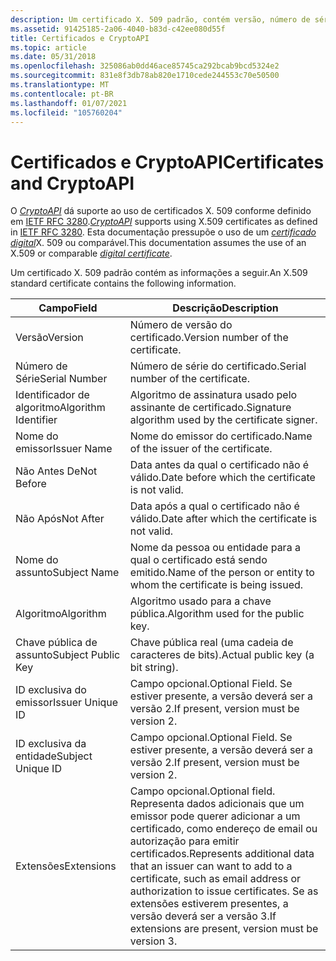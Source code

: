 ```yaml
---
description: Um certificado X. 509 padrão, contém versão, número de série, identificador de algoritmo, nome do emissor, intervalo de datas válido, nome da entidade, algoritmo e informações de chave pública da entidade e, opcionalmente, ID exclusiva do emissor, ID exclusiva da entidade e extensões.
ms.assetid: 91425185-2a06-4040-b83d-c42ee080d55f
title: Certificados e CryptoAPI
ms.topic: article
ms.date: 05/31/2018
ms.openlocfilehash: 325086ab0dd46ace85745ca292bcab9bcd5324e2
ms.sourcegitcommit: 831e8f3db78ab820e1710cede244553c70e50500
ms.translationtype: MT
ms.contentlocale: pt-BR
ms.lasthandoff: 01/07/2021
ms.locfileid: "105760204"
---
```

# <a name="certificates-and-cryptoapi"></a><span data-ttu-id="71ed2-103">Certificados e CryptoAPI</span><span class="sxs-lookup"><span data-stu-id="71ed2-103">Certificates and CryptoAPI</span></span>

<span data-ttu-id="71ed2-104">O [*CryptoAPI*](../secgloss/c-gly.md) dá suporte ao uso de certificados X. 509 conforme definido em [IETF RFC 3280](https://www.ietf.org/rfc/rfc3280.txt).</span><span class="sxs-lookup"><span data-stu-id="71ed2-104">[*CryptoAPI*](../secgloss/c-gly.md) supports using X.509 certificates as defined in [IETF RFC 3280](https://www.ietf.org/rfc/rfc3280.txt).</span></span> <span data-ttu-id="71ed2-105">Esta documentação pressupõe o uso de um [*certificado digital*](../secgloss/c-gly.md)X. 509 ou comparável.</span><span class="sxs-lookup"><span data-stu-id="71ed2-105">This documentation assumes the use of an X.509 or comparable [*digital certificate*](../secgloss/c-gly.md).</span></span>

<span data-ttu-id="71ed2-106">Um certificado X. 509 padrão contém as informações a seguir.</span><span class="sxs-lookup"><span data-stu-id="71ed2-106">An X.509 standard certificate contains the following information.</span></span>



| <span data-ttu-id="71ed2-107">Campo</span><span class="sxs-lookup"><span data-stu-id="71ed2-107">Field</span></span>                | <span data-ttu-id="71ed2-108">Descrição</span><span class="sxs-lookup"><span data-stu-id="71ed2-108">Description</span></span>                                                                                                                                                                                                                |
|----------------------|----------------------------------------------------------------------------------------------------------------------------------------------------------------------------------------------------------------------------|
| <span data-ttu-id="71ed2-109">Versão</span><span class="sxs-lookup"><span data-stu-id="71ed2-109">Version</span></span>              | <span data-ttu-id="71ed2-110">Número de versão do certificado.</span><span class="sxs-lookup"><span data-stu-id="71ed2-110">Version number of the certificate.</span></span>                                                                                                                                                                                         |
| <span data-ttu-id="71ed2-111">Número de Série</span><span class="sxs-lookup"><span data-stu-id="71ed2-111">Serial Number</span></span>        | <span data-ttu-id="71ed2-112">Número de série do certificado.</span><span class="sxs-lookup"><span data-stu-id="71ed2-112">Serial number of the certificate.</span></span>                                                                                                                                                                                          |
| <span data-ttu-id="71ed2-113">Identificador de algoritmo</span><span class="sxs-lookup"><span data-stu-id="71ed2-113">Algorithm Identifier</span></span> | <span data-ttu-id="71ed2-114">Algoritmo de assinatura usado pelo assinante de certificado.</span><span class="sxs-lookup"><span data-stu-id="71ed2-114">Signature algorithm used by the certificate signer.</span></span>                                                                                                                                                                        |
| <span data-ttu-id="71ed2-115">Nome do emissor</span><span class="sxs-lookup"><span data-stu-id="71ed2-115">Issuer Name</span></span>          | <span data-ttu-id="71ed2-116">Nome do emissor do certificado.</span><span class="sxs-lookup"><span data-stu-id="71ed2-116">Name of the issuer of the certificate.</span></span>                                                                                                                                                                                     |
| <span data-ttu-id="71ed2-117">Não Antes De</span><span class="sxs-lookup"><span data-stu-id="71ed2-117">Not Before</span></span>           | <span data-ttu-id="71ed2-118">Data antes da qual o certificado não é válido.</span><span class="sxs-lookup"><span data-stu-id="71ed2-118">Date before which the certificate is not valid.</span></span>                                                                                                                                                                            |
| <span data-ttu-id="71ed2-119">Não Após</span><span class="sxs-lookup"><span data-stu-id="71ed2-119">Not After</span></span>            | <span data-ttu-id="71ed2-120">Data após a qual o certificado não é válido.</span><span class="sxs-lookup"><span data-stu-id="71ed2-120">Date after which the certificate is not valid.</span></span>                                                                                                                                                                             |
| <span data-ttu-id="71ed2-121">Nome do assunto</span><span class="sxs-lookup"><span data-stu-id="71ed2-121">Subject Name</span></span>         | <span data-ttu-id="71ed2-122">Nome da pessoa ou entidade para a qual o certificado está sendo emitido.</span><span class="sxs-lookup"><span data-stu-id="71ed2-122">Name of the person or entity to whom the certificate is being issued.</span></span>                                                                                                                                                      |
| <span data-ttu-id="71ed2-123">Algoritmo</span><span class="sxs-lookup"><span data-stu-id="71ed2-123">Algorithm</span></span>            | <span data-ttu-id="71ed2-124">Algoritmo usado para a chave pública.</span><span class="sxs-lookup"><span data-stu-id="71ed2-124">Algorithm used for the public key.</span></span>                                                                                                                                                                                         |
| <span data-ttu-id="71ed2-125">Chave pública de assunto</span><span class="sxs-lookup"><span data-stu-id="71ed2-125">Subject Public Key</span></span>   | <span data-ttu-id="71ed2-126">Chave pública real (uma cadeia de caracteres de bits).</span><span class="sxs-lookup"><span data-stu-id="71ed2-126">Actual public key (a bit string).</span></span>                                                                                                                                                                                          |
| <span data-ttu-id="71ed2-127">ID exclusiva do emissor</span><span class="sxs-lookup"><span data-stu-id="71ed2-127">Issuer Unique ID</span></span>     | <span data-ttu-id="71ed2-128">Campo opcional.</span><span class="sxs-lookup"><span data-stu-id="71ed2-128">Optional Field.</span></span> <span data-ttu-id="71ed2-129">Se estiver presente, a versão deverá ser a versão 2.</span><span class="sxs-lookup"><span data-stu-id="71ed2-129">If present, version must be version 2.</span></span>                                                                                                                                                                     |
| <span data-ttu-id="71ed2-130">ID exclusiva da entidade</span><span class="sxs-lookup"><span data-stu-id="71ed2-130">Subject Unique ID</span></span>    | <span data-ttu-id="71ed2-131">Campo opcional.</span><span class="sxs-lookup"><span data-stu-id="71ed2-131">Optional Field.</span></span> <span data-ttu-id="71ed2-132">Se estiver presente, a versão deverá ser a versão 2.</span><span class="sxs-lookup"><span data-stu-id="71ed2-132">If present, version must be version 2.</span></span>                                                                                                                                                                     |
| <span data-ttu-id="71ed2-133">Extensões</span><span class="sxs-lookup"><span data-stu-id="71ed2-133">Extensions</span></span>           | <span data-ttu-id="71ed2-134">Campo opcional.</span><span class="sxs-lookup"><span data-stu-id="71ed2-134">Optional field.</span></span> <span data-ttu-id="71ed2-135">Representa dados adicionais que um emissor pode querer adicionar a um certificado, como endereço de email ou autorização para emitir certificados.</span><span class="sxs-lookup"><span data-stu-id="71ed2-135">Represents additional data that an issuer can want to add to a certificate, such as email address or authorization to issue certificates.</span></span> <span data-ttu-id="71ed2-136">Se as extensões estiverem presentes, a versão deverá ser a versão 3.</span><span class="sxs-lookup"><span data-stu-id="71ed2-136">If extensions are present, version must be version 3.</span></span><br/> |



 

 

 
